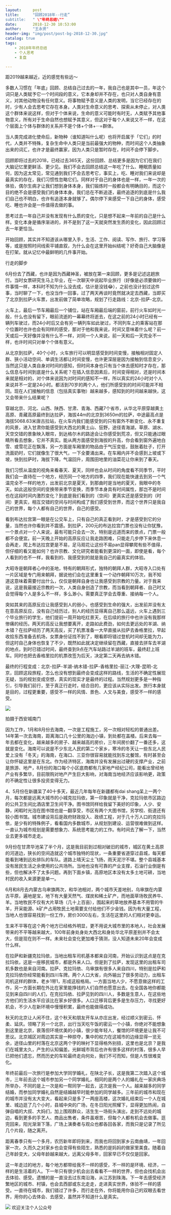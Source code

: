 ```yaml
---
layout:     post
title:      "回顾2018年--行走”
subtitle:   " \"年终总结\""
date:       2018-12-30 10:53:00
author:     "王永贤"
header-img: "img/post/post-bg-2018-12-30.jpg"
catalog: true
tags:
    - 2018年年终总结
    - 个人思考
    - 复盘

---
```


距2019越来越近，近的感觉有些远～

多数人习惯在「年底」回顾、总结自己过去的一年，我自己也是其中一员，年这个词只是人类赋予它一个时间段的意义，它本身却并不存在，也只对人类自身有意义，对其他动物没有任何意义。将事物赋予意义是人类的发明，当它已经存在的时，少有人会去思考它存在本身。人类对生命意义的思考、探索从未停止，对人类这个群体来说这样，但对于个体来说，生命的意义可能时有时无，人类赋予其他事物意义，所有对于生命自然也想赋予其意义，但这对于每个人来说又不一样，在这个层面上个体与群体的关系并不是个体+个体+···=群体。

当人类完成进化使命后，新物种（谁知道叫什么呢）也将开启属于「它们」的时代，人类并不特殊，复杂生命中人类只是当前最强大的物种，而时间这个人类抽象出来的词汇，也许才是最终赢家，因为人类只是暂时存在，时间不会停下脚步。

回顾即将过去的2018，已经过去365天，这份回顾、总结更多是因为它们在我们大脑记忆里更鲜活、更少见。我们不会去回顾总结这一年吃了什么、睡眠质量如何，因为这太常见，常见通到我们不会去思考它，事实上，吃、睡对我们来说却是最真实的存在，我们习惯性忽略它们。同样对于自己的身体也是一样，一年一次的体验，偶尔生病才让我们想到身体本身，我们锻炼时一般都会有明确目的，而这个目的绝不会是感受我们的身体本身。我们总在不断追逐，最终追逐的到底是什么我们自己也不明白，也许有追逐本身就够了。偶尔停下来感受一下自己的身体，感受吃、睡也许会是一件值得去做的事。

思考过去一年自己并没有发现有什么质的变化，只是想不起来一年前的自己是什么样。变化本身是循序渐进的，并不是到了这一天就突然发生质的变化，因此回顾过去一年更恰当。

开始回顾，其实并不知道该从哪里入手，生活、工作、阅读、写作、旅行、学习等等，或是按照时间线索平铺直叙，为什么会在这里开始纠结呢？好奇自己大脑像是在打架。就从记忆中最鲜明的几件事开始。



行走的脚步



6月份去了西藏，也许是因为西藏神圣，被放在第一来回顾，更多是记述这趟旅行。当时女票研究生马上毕业，在一次聊天中说起毕业旅行（好像是必须要做的一件事情一样，本科时不知为什么没去成，估计是没钱😂），之前也没计划过这件事，当时聊了一下，也没当作一回事，过了两天再谈时竟然就决定去西藏，当即买了北京到拉萨火车票，出发前做了简单攻略，规划了行走路线：北京-拉萨-北京。

火车上，最后一节车厢最后一个铺位，站在车厢最后端的窗前，前行火车如时光一般，什么也没有留下，眼前流逝的一幕幕终将逝去，在这之前的24小时已经有一辆列车驶过，而24小时后又会有另一辆列车如此驶过，不同列车上的乘客站在那个位置时也许也会有同样的感受，那对于他和我来说，时间又意味着什么呢？前一天或后一天好像并没有什么不一样，对同一个人来说，前一天和后一天完全不一样，也许时间只对单个个体有意义。

从北京到拉萨，40个小时，火车旅行可以明显感受到时间变慢，接触相对固定人群、狭小活动空间、单调生活都让时间变慢，也许更深层是因为接触到信息变少，当然这只是人类自身对时间的感知，但时间本身也只有当个体去感知时才存在，那么信息与时间到底是什么关系呢？在插入信息因素后，时间变得相对，还是时间本来就是相对的，对个体来说因为对时间的感知不一样，所以真实的24小时对个人来说并不一定是24小时。都活到70岁的两个人，他们所感受到的时间可能并不相同。现在人们接触的信息（包括真实事物）越来越多，感知到的时间越来越快，这又会带来什么结果呢？

穿越北京、河北、山西、陕西、甘肃、青海、西藏7个省市，从华北平原穿越黄土高原、青藏高原最终到达拉萨，海拔44m的北京到3650m的拉萨，中途最高点是海拔5068.63米唐古拉站，在火车内我们能感受到的只有窗外不断变化、永不重复的风景，进入甘肃你能感受到大西北的黄土山、狂野，途径青海湖，草原、湖水、天空交错的景象映入眼帘，到达格尔木的路途会让你感受到荒凉，但又只能通过眼睛所看去想象，它并不真实。能从两方面感受到海拔的升高，你会看到窗外遍地白雪、或雪花正在飘落，另一方面是车厢里的物品由于气压变低，鼓胀着肚子，打开洗面奶时，它们就像生了很大气，一下全要涌出来。在车厢内并不会感到上坡或下坡，快到拉萨时，海拔下降，气温回升，周围田地里的油菜花让你来到了春天。

我们习惯从温度的视角来看春天、夏天，同样也会从时间的角度看不同季节，平时我们会一直待在一个地方，经历同一个地方的四季，我们现在能快速去到另一个气温完全不一样的地方，出发前北京是夏天，到那曲时是当地的夏天，我眼中的冬天。如此这般空间的变换带来季节变换，而季节本身具有时间属性，那岂不是时间也在这段时间内激烈变化？到底是我们看到的（空间）更真实还是感受到的（时间）更真实，相互交错的空间与时间构成了我们感受到世界，而这个世界只是我自己的世界，每个人都有自己的世界，自己的感受。

看到布达拉宫第一眼是在公交车上，只有自己的真正看到时，才是感受到它的分量，当然也许你看到并不震感。到拉萨，200元的布达拉宫门票也没有让你犹豫，一个景点对一个人来说，最有可能只会去一次，特别是远道而来的景点，门票一般都不会便宜。前一天晚上开始的高原反应让我走路困难，只能走几步停下来休息一会再走，爬上布达拉宫更是不易，足马观花让这份不易pan显得攀爬有些不值得，但仔细的看又能如何？也许宗教、文化研究者能看到更深的一面，即使是看，每个人看到的也不一样，我看到的、我感受到的就是我自己的最真实的体验。

大昭寺是朝拜者心中的圣地，特有的朝拜形式，独特的朝拜人群，大昭寺入口处有一片区域是专门用来朝拜，据说他们会在这里重复一个动作朝拜10万次，我不知道这意味着需要付出什么，仅仅是朝拜自身也让我感受到宗教的力量。对于我来说，这是我最接近宗教的一次，人类自身创造了宗教，而当看到朝拜者、自己时又会觉得每个人是多么不一样，多么渺小。需要真正学会去尊重、接纳每一个人。

突如其来的高原反应让我感受到人的弱小，也感受到生命的强大，出发前并没有太在意高原反应，没有自己经历过，别人的经历显得离自己那么遥远，火车上遇到三个毕业旅行的学生，他们提前一周开始吃红景天，在后续的旅行中也许没有我那样惨痛的经历。两天的高反让我想要离开，走路如此费劲，如何去更远处的羊湖、纳木错？在拉萨经历了两天高反，买了机票准备一大早直接从拉萨去香格里拉，早起收拾东西准备去机场，女票身份证找不到了，眼看即将错过登机时间却无能为力，但这时自己身体也恢复了不少，既然如此就决定继续留在西藏，直接去拼车去羊湖的地点，到时已错过时间，最终查到9点在汽车站路过羊湖的班车，最终赶上班车。同时也把去香格里拉的机票改签为后天，决定第二天再去纳木错。

最终的行程变成：北京-拉萨-羊湖-纳木错-拉萨-香格里拉-丽江-大理-昆明-北京，回顾这段旅程，怎么也没有想到最终会变成这样的路线，生活的不确定性展现无疑，当的规划变成空想，真实的现实才是最终的过程。当然规划更多是一种指引，引导我们前行，至于真正行走时，结合目的，更应该从实际出发。旅行本身就是目的，过程更重要，感受不一样的风情、景色、人文与美食，感受不一样的感受。


![](https://ws4.sinaimg.cn/large/006y8mN6ly1g7776qjagrj30u00k10xl.jpg)

拍摄于西安城南门


因为工作，1月和8月份去海南，一次是工程施工，另一次相对轻松的普通出差。14年第一次去海南，距离海口几十公里的海边小镇，到处都在盖楼。后来去每一年去都在变化，越来越多的房子、越来越高的房价，三年间房价翻了一番还多，这就是变化。海南可以说是不少东北人民的第二个家乡，寒冷的冬天让一些东北人民爱上没有「冬天」的海南，在海口、三亚你很容易就能找到东北餐馆，有时甚至会让你怀疑这里是在东北。作为经济特区，海南并没有发展出过硬的支撑产业，之前是旅游、地产，8月份的海口每个小区底商都有几家地产经纪公司，能看出曾经地产业有多繁华，目前限购对地产产生巨大影响，对海南当地经济应该影响更，政策的不确定性让很多投资变得无力。

4、5月份在新疆呆了40十多天，最近几年每年在新疆都有dai shang呆上一两个月，每次都是远离大城市的小城克拉玛依，第一印象就是干净，克拉玛依市区路边的公共卫生间比酒店里卫生间干净。图书馆同样给我留下美好的印象，人少、安静，闲暇时光泡在图书馆也是一翻享受，市区有两个大图书馆，另学校、街道还有较小图书馆。城市建设背后是政府财政投入、政绩工程，对于几十万人口的克拉玛依，是少有的特殊例子，看看国内多数城市，从规划到建设、运营很难做到这样。一直认为城市规划是需要想象力、系统思考能力的工作。有时间去了解一下，当然业去更多城市走走。

9月份在甘肃华池呆了半个月，这是我目前到过相对破旧的城市，城区在黄土高原的河道边，狭长的空间造就这个城市独特的现状，一条重要省道穿过县城，每天都能看到堵到远处排队的车队。道路上晴天尘土飞扬，雨天泥泞不堪。整个县城基本没有居民生活之余使用的公共场所。当地也没有可靠的产业支撑，石油行业倒是有些，但也解决不了太多问题。再到下面乡镇，高原地区本没有太多土地可耕，当地村民的收入来源更是单一。

6月和8月去内蒙古乌审旗两次，和华池相对，两个城市天差地别，乌审旗在内蒙古平原，遍地是宝，地下有大量天然气、煤炭和稀土矿产，而地面草场牧民养牛、羊。当地牧民不仅有大片草场（几十上百亩），围起来的草地放养基本不用管的牛羊，开采能源、k矿产占用牧民土地需要支付给他们不少金钱。因为有大量工程，当地人也很容易找到一份工作，房价3000左右，生活在这里的人们相对更幸运。

生来不平等在这个两个地方已经格外明显，更不用说大城市里的本地人，社会发展带来的不平等越来越大，100年前身处身处大西北和身处华北平原差别并不会太大，但是现在则不一样。未来社会变化更加难于猜测，没人知道未来20年会变成什么样。

在拉萨和新疆克拉玛依，当地出租车司机基本都来自河南，开始认识到这点是在克拉玛依，这是一座移民城市，都是外来人口。但是到了拉萨，发现这里的出租车司机多数也是来自河南。拉萨、克拉玛依、乌审旗有很多人来自四川，特别是拉萨和克拉玛依你经常能看到四川车牌。两个人口大省，向外输出了很多劳动力，出租车司机这样的群体，老乡1带1，形成这般格局。一方面当地人少，不愿意做这样的工作，另一方面长期在外比在家里能挣钱的人们自然也愿意出去。在全国各地你都能见到来自四川的人们，在克拉玛依、拉萨见到的四川人，多数是生意人，在这些地方他们的生活水平应该比在家乡好很多。人口迁移背后更多是生存压力，寻找更好机会，不少人在新环境中慢慢积累，最终也能做得成功。




秋天的北京让人闲不住，这个秋天和朋友开车从亦庄出发，经过顺义到密云、怀柔、延庆。领略了另一个北京，出行当天吃午饭的密云一个小镇，你绝对不能想象到这里是北京，衰落但环境优美的小镇，很少能年轻人，餐馆的环境更是让我不可思议。北京城区对周边其实是一种掠夺，集中的权力在这城市的边缘显得一览无余，途径山里的村落在北京这两个字的映衬下显得格外别扭，这里也是北京？是我们在城里太久，产生的认知偏差。光鲜城市背后也许有很多这样的村落，很多人早已把他们遗忘，然而历史的车轮最终走向何处，我们不可而知，但是人性很难变化。

年终前最后一次旅行是参加大学同学婚礼，在陕北子长，这是我第二次踏入这个城市，三年前去这个城市参加另一个同学婚礼，相同的是两个人的婚礼在一家庆典场所举办，不同的是上一次是和一帮同学一起去，这次是我一个人。越来越多的同学结婚，而参加同学婚礼自然是结婚越早时能参加的同学越多。三年前的城市和现在的城市并没有太大变大，看起来只是多了一两座高楼，这次婚礼结束后一个人在城里、城边逛了几个小时，县城中央的广场，在冬日阳光照耀下，显得更加热闹，自弹自唱的大叔、大妈们，加上围观群众，活生生一场街头演出，走到不远处的城边，看到更多的手艺人、商品出售者，条件虽艰苦，但每个人都有机会去做事。逛完回来，阳光渐渐下落，广场上演奏者与观众也都各回各家，而我只是记录了所见几个片段，随之离开。

距离春季只有一个多月，农历新年即将到来，而我也将回到家乡云南曲靖，一年回家一次，久而久之对家乡也会变得有些陌生，熟悉的是妈妈的做家里美食。随着自己年龄变大，父母年龄越来越大，远离父母多年，回家早已不仅仅是回家。

这一年走过的地方，每个地方都带给我不一样的感受，不一样的是环境、经济，一样的是生活着的人。下一年只有很少机会出去看看不一样的世界，但也会找机会出去体验、感受。遗憾的是一直没去过东南沿海，从江苏到珠海。下一年去感受经济繁地区的城市、村镇，也会去西部或东北走走，走进真实世界，体验不一样的感受。一直待在城市，我们错过了许多，而行走在外，你将能用你自己的双眼去看世界，用你的心去体会、去感受，虽然并不知道什么是真实。




![](https://ws2.sinaimg.cn/large/006y8mN6ly1g776ekltnej30760760t7.jpg)
欢迎关注个人公众号